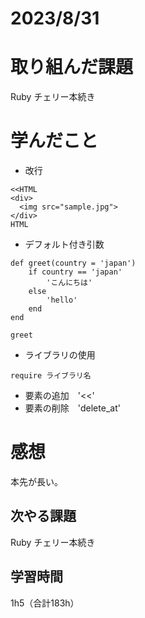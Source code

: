 # 2023/8/31
# 取り組んだ課題
Ruby チェリー本続き

# 学んだこと
* 改行
```
<<HTML
<div>
  <img src="sample.jpg">
</div>
HTML
```

* デフォルト付き引数
```
def greet(country = 'japan')
    if country == 'japan'
        'こんにちは'
    else
        'hello'
    end
end

greet
```

* ライブラリの使用
```
require ライブラリ名
```

* 要素の追加　'<<'
* 要素の削除　'delete_at'

# 感想
本先が長い。

## 次やる課題
Ruby チェリー本続き


## 学習時間
1h5（合計183h）
